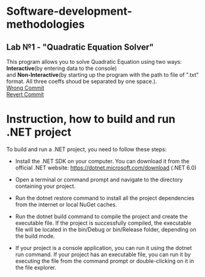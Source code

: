 # Software-development-methodologies

## Lab №1 - "Quadratic Equation Solver"
This program allows you to solve Quadratic Equation using two ways:<br />
 <b>Interactive</b>(by entering data to the console) <br />
 and <b>Non-Interactive</b>(by starting up the program with the path to file of ".txt" format. All three coeffs shoud be separated by one space.). <br />
 [Wrong Commit](https://github.com/MrSampy/Software-development-methodologies/commit/9f655150b9e9dc1ac0f7324f6ac3ea123a4237f7)<br />
 [Revert Commit](https://github.com/MrSampy/Software-development-methodologies/commit/44430e8524a44911326ef4f2c06516eabc2b8a3b)






# Instruction, how to build and run .NET project
To build and run a .NET project, you need to follow these steps:

- Install the .NET SDK on your computer. You can download it from the official .NET website: https://dotnet.microsoft.com/download (.NET 6.0)

- Open a terminal or command prompt and navigate to the directory containing your project.

- Run the dotnet restore command to install all the project dependencies from the internet or local NuGet caches.

- Run the dotnet build command to compile the project and create the executable file. If the project is successfully compiled, the executable file will be located in the bin/Debug or bin/Release folder, depending on the build mode.

- If your project is a console application, you can run it using the dotnet run command. If your project has an executable file, you can run it by executing the file from the command prompt or double-clicking on it in the file explorer.

